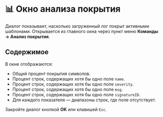 # 📊 Окно анализа покрытия

Диалог показывает, насколько загруженный лог покрыт активными шаблонами. Открывается из главного окна через пункт меню **Команды → Анализ покрытия**.

## Содержимое

В окне отображаются:

- Общий процент покрытия символов.
- Процент строк, содержащих хотя бы одно поле `name`.
- Процент строк, содержащих хотя бы одно поле `severity`.
- Процент строк, содержащих хотя бы одно поле `msg`.
- Процент строк, содержащих хотя бы одно поле `signatureID`.
- Для каждого показателя — диапазоны строк, где поле отсутствует.

Закройте диалог кнопкой **OK** или клавишей `Esc`.

